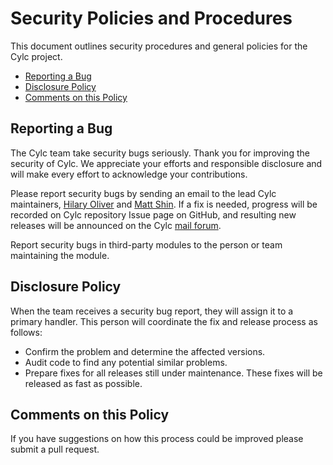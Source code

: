 # Security Policies and Procedures

This document outlines security procedures and general policies for the Cylc
project.

  * [Reporting a Bug](#reporting-a-bug)
  * [Disclosure Policy](#disclosure-policy)
  * [Comments on this Policy](#comments-on-this-policy)

## Reporting a Bug

The Cylc team take security bugs seriously. Thank you for improving the
security of Cylc. We appreciate your efforts and responsible disclosure and
will make every effort to acknowledge your contributions.

Please report security bugs by sending an email to the lead Cylc maintainers,
[Hilary Oliver](mailto:hilary.oliver@niwa.co.nz) and [Matt
Shin](matthew.shin@metoffice.gov.uk). If a fix is needed, progress will be
recorded on Cylc repository Issue page on GitHub, and resulting new releases
will be announced on the Cylc [mail forum](mailto:cylc@googlegroups.com). 

Report security bugs in third-party modules to the person or team maintaining
the module.

## Disclosure Policy

When the team receives a security bug report, they will assign it to a primary
handler. This person will coordinate the fix and release process as follows:

  * Confirm the problem and determine the affected versions.
  * Audit code to find any potential similar problems.
  * Prepare fixes for all releases still under maintenance. These fixes will be
    released as fast as possible.

## Comments on this Policy

If you have suggestions on how this process could be improved please submit a
pull request.
